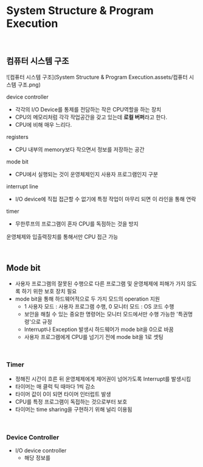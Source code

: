# System Structure & Program Execution

<br>

## 컴퓨터 시스템 구조

![컴퓨터 시스템 구조](System Structure & Program Execution.assets/컴퓨터 시스템 구조.png)

 device controller
- 각각의 I/O Device를 통제를 전담하는 작은 CPU역할을 하는 장치
- CPU의 메모리처럼 각각 작업공간을 갖고 있는데 **로컬 버퍼**라고 한다.
- CPU에 비해 매우 느리다.

registers
- CPU 내부의 memory보다 작으면서 정보를 저장하는 공간

mode bit
- CPU에서 실행되는 것이 운영체제인지 사용자 프로그램인지 구분

interrupt line
- I/O device에 직접 접근할 수 없기에 특정 작업이 마무리 되면 이 라인을 통해 연락

timer

- 무한루프의 프로그램이 혼자 CPU를 독점하는 것을 방지

운영체제와 입출력장치를 통해서만 CPU 접근 가능

<br>

## Mode bit

- 사용자 프로그램의 잘못된 수행으로 다른 프로그램 및 운영체제에 피해가 가지 않도록 하기 위한 보호 장치 필요
- mode bit을 통해 하드웨어적으로 두 가지 모드의 operation 지원
  - 1 사용자 모드 : 사용자 프로그램 수행, 0 모니터 모드 : OS 코드 수행
  - 보안을 해칠 수 있는 중요한 명령어는 모니터 모드에서만 수행 가능한 '특권명령'으로 규정
  - Interrupt나 Exception 발생시 하드웨어가 mode bit을 0으로 바꿈
  - 사용자 프로그램에게 CPU를 넘기기 전에 mode bit을 1로 셋팅

<br>

### Timer

- 정해진 시간이 흐른 뒤 운영체제에게 제어권이 넘어가도록 Interrupt를 발생시킴
- 타이머는 매 클럭 틱 때마다 1씩 감소
- 타이머 값이 0이 되면 타이머 인터럽트 발생
- CPU를 특정 프로그램이 독접하는 것으로부터 보호
- 타이머는 time sharing을 구현하기 위해 널리 이용됨

<br>

### Device Controller

- I/O device controller
  - 해당 정보를 